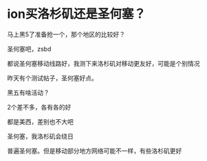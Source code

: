 # ion买洛杉矶还是圣何塞？


马上黑5了准备抢一个，那个地区的比较好？

圣何塞吧，zsbd

都说圣何塞移动线路好，我测下来洛杉矶对移动更友好，可能是个别情况

昨天有个测试帖子，圣何塞好点。

黑五有啥活动？

2个差不多，各有各的好

都是美西，差别也不大吧

圣何塞，我洛杉矶会绕日

普遍圣何塞。但是移动部分地方网络可能不一样，有些洛杉矶更好
